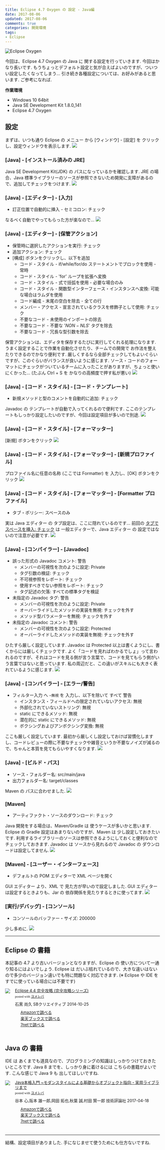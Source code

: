 ```yaml
---
title: Eclipse 4.7 Oxygen の 設定 - Java編
date: 2017-08-06
updated: 2017-08-06
comments: true
categories: 開発環境
tags:
- Eclipse
---
```


![](/assets/eclipse/4.7-oxygen.png "Eclipse Oxygen")

今回は、Eclipse 4.7 Oxygen の Java に 関する設定を行っていきます. 今回はかなり長いです. もうちょっとデフォルト設定と気が合えばよいのですが、ついつい設定したくなってしまう...
引き続き各種設定については、お好みがあると思います. ご参考になれば.


**作業環境**
- Windows 10 64bit
- Java SE Development Kit 1.8.0_141
- Eclipse 4.7 Oxygen


## 設定
まずは、いつも通り Eclipse の メニュー から [ウィンドウ] - [設定] を クリックし、設定ウィンドウを表示します.
![](/assets/eclipse/4.7-oxygen-config/001.png)


### [Java] - [インストール済みの JRE]
Java SE Development Kit(JDK) の パスになっているかを確認します.
JRE の場合、Java 標準ライブラリーのソースが参照できないため開発に支障があるので、追加してチェックをつけます.
![](/assets/eclipse/4.7-oxygen-config/201.png)


### [Java] - [エディター] - [入力]
- 訂正位置で自動的に挿入 - セミコロン: チェック

なるべく自動でやってもらった方が楽なので...
![](/assets/eclipse/4.7-oxygen-config/202.png)


### [Java] - [エディター] - [保管アクション]
- 保管時に選択したアクションを実行: チェック
- 追加アクション: チェック
- [構成] ボタンをクリックし、以下を追加
  - コード・スタイル - if/while/for/do ステートメントでブロックを使用 - 常時
  - コード・スタイル - 'for' ループを拡張へ変換
  - コード・スタイル - 式で括弧を使用 - 必要な場合のみ
  - コード・スタイル - 関数型インターフェース・インスタンスへ変換: 可能な場合はラムダを使用
  - コード編成 - 末尾の空白を除去 - 全ての行
  - メンバー・アクセス - 宣言されているクラスを修飾子として使用: チェック
  - 不要なコード - 未使用のインポートの除去
  - 不要なコード - 不要な '$NON-NLS$' タグを除去
  - 不要なコード - 冗長な型引数を除去

保管アクションは、エディタを保存するたびに実行してくれる処理になります. うまく設定することで作業を自動化させたり、チームでの開発で お作法を整えたりできるのでかなり便利です. 厳しくするなら全部チェックしてもよいぐらいですが、このぐらいがバランスが良いように感じます.
ソース・コードのフォーマットにチェックがついているチームに入ったことがありますが、ちょっと使いにくかった... (たぶん Ctrl + S を かなりの高頻度で押す私が悪い)
![](/assets/eclipse/4.7-oxygen-config/203.png)


### [Java] - [コード・スタイル] - [コード・テンプレート]
- 新規メソッドと型のコメントを自動的に追加: チェック

Javadoc の テンプレートが自動で入ってくれるので便利です. ここのテンプレートもしっかり設定したいのですが、今回は設定項目が多いので別途.
![](/assets/eclipse/4.7-oxygen-config/204.png)


### [Java] - [コード・スタイル] - [フォーマッター]
[新規] ボタンをクリック
![](/assets/eclipse/4.7-oxygen-config/205.png)


### [Java] - [コード・スタイル] - [フォーマッター] - [新規プロファイル]
プロファイル名に任意の名称 (ここでは Formatter) を 入力し、[OK] ボタンをクリック
![](/assets/eclipse/4.7-oxygen-config/206.png)


### [Java] - [コード・スタイル] - [フォーマッター] - [Formatter プロファイル]
- タブ・ポリシー: スペースのみ

実は Java エディター の タブ設定は、ここに隠れているのです... 前回の [タブでスペースを挿入: チェック](/2017/08/03/Eclipse-4.7-Oxygenの設定-一般編/#一般-エディター-テキスト・エディター) は 一般エディターで、Java エディター の 設定ではないので注意が必要です.
![](/assets/eclipse/4.7-oxygen-config/207.png)


### [Java] - [コンパイラー] - [Javadoc]
- 誤った形式の Javadoc コメント: 警告
  - メンバーの可視性を次のように設定: Private
  - タグ引数の検証: チェック
  - 不可視参照をレポート: チェック
  - 使用すべきでない参照をレポート: チェック
  - タグ記述の欠落: すべての標準タグを検証
- 未指定の Javadoc タグ: 警告
  - メンバーの可視性を次のように設定: Private
  - オーバーライドしたメソッドの実装を無視: チェックを外す
  - メソッド型パラメーターを無視: チェックを外す
- 未指定の Javadoc コメント: 警告
  - メンバーの可視性を次のように設定: Protected
  - オーバーライドしたメソッドの実装を無視: チェックを外す

ひたすら厳しく設定しています. Javadoc は Protected 以上は書くようにし、書くからには厳しくチェックです.
よく「コードを見ればわかるでしょ」って言われるのですが、それはコードを見る側が言う言葉で、コードを見てもらう側がいう言葉ではないと思っています. 私の周辺だと、この違いがスキルにも大きく表れているように感じます.
![](/assets/eclipse/4.7-oxygen-config/208.png)


### [Java] - [コンパイラー] - [エラー/警告]
- フィルター入力 へ `~無視` を 入力し、以下を除いて すべて 警告
  - インスタンス・フィールドへの限定されていないアクセス: 無視
  - 外部化されていないストリング: 無視
  - static にできるメソッド: 無視
  - 潜在的に static にできるメソッド: 無視
  - ボクシングおよびアンボクシング変換: 無視

ここも厳しく設定しています. 最初から厳しくし設定しておけば習慣化しますし、コードレビューの際に不要なチェックや雑音というか不要なノイズが減るので、ちゃんと本質を見てもらいやすくなります.
![](/assets/eclipse/4.7-oxygen-config/209.png)


### [Java] - [ビルド・パス]
- ソース・フォルダー名: src/main/java
- 出力フォルダー名: target/classes

Maven の パスに合わせました.
![](/assets/eclipse/4.7-oxygen-config/210.png)


### [Maven]
- アーティファクト・ソースのダウンロード: チェック

Java 開発をする場合は、Maven/Gradle は 使うケースが多いかと思います. Eclipse の Gradle 設定はあまりないのですが、Maven は 少し設定しておきたいです.
利用するライブラリーのソースは参照できるようにしておくと便利なのでチェックしておきます. Javadoc は ソースから見れるので Javadoc の ダウンロードは設定してません.
![](/assets/eclipse/4.7-oxygen-config/211.png)


### [Maven] - [ユーザー・インターフェース]
- デフォルトの POM エディターで XML ページを開く

GUI エディター より、XML で 見た方が早いので設定しました. GUI エディターは設定するときよりも、Jar の 依存関係を見たりするときに使ってます.
![](/assets/eclipse/4.7-oxygen-config/212.png)


### [実行/デバッグ] - [コンソール]
- コンソールのバッファー・サイズ: 200000

少し多めに.
![](/assets/eclipse/4.7-oxygen-config/213.png)



- - - -
## Eclipse の 書籍
本記事の 4.7 より古いバージョンとなりますが、Eclipse の 使い方について一通り知るにはよいでしょう. Eclipse は だいぶ枯れているので、大きな違いはないので多少のバージョン違いでも特に問題なく対応できます. (※ Eclipse や IDE を すでに使っている場合には不要です)
<div class="booklink-box" style="text-align:left;padding-bottom:20px;font-size:small;/zoom: 1;overflow: hidden;"><div class="booklink-image" style="float:left;margin:0 15px 10px 0;"><a href="//af.moshimo.com/af/c/click?a_id=860699&p_id=170&pc_id=185&pl_id=4062&s_v=b5Rz2P0601xu&url=http%3A%2F%2Fwww.amazon.co.jp%2Fexec%2Fobidos%2FASIN%2F4797380950" target="_blank" ><img src="https://images-fe.ssl-images-amazon.com/images/I/61UJFDCJZyL._SL160_.jpg" style="border: none;" /></a><img src="//i.moshimo.com/af/i/impression?a_id=860699&p_id=170&pc_id=185&pl_id=4062" width="1" height="1" style="border:none;"></div><div class="booklink-info" style="line-height:120%;/zoom: 1;overflow: hidden;"><div class="booklink-name" style="margin-bottom:10px;line-height:120%"><a href="//af.moshimo.com/af/c/click?a_id=860699&p_id=170&pc_id=185&pl_id=4062&s_v=b5Rz2P0601xu&url=http%3A%2F%2Fwww.amazon.co.jp%2Fexec%2Fobidos%2FASIN%2F4797380950" target="_blank" >Eclipse 4.4 完全攻略 (完全攻略シリーズ)</a><img src="//i.moshimo.com/af/i/impression?a_id=860699&p_id=170&pc_id=185&pl_id=4062" width="1" height="1" style="border:none;"><div class="booklink-powered-date" style="font-size:8pt;margin-top:5px;font-family:verdana;line-height:120%">posted with <a href="https://yomereba.com" rel="nofollow" target="_blank">ヨメレバ</a></div></div><div class="booklink-detail" style="margin-bottom:5px;">石黒 尚久 SBクリエイティブ 2014-10-25    </div><div class="booklink-link2" style="margin-top:10px;"><div class="shoplinkamazon" style="margin-right:5px;background: url('//img.yomereba.com/yl.gif') 0 0 no-repeat;padding: 2px 0 2px 18px;white-space: nowrap;"><a href="//af.moshimo.com/af/c/click?a_id=860699&p_id=170&pc_id=185&pl_id=4062&s_v=b5Rz2P0601xu&url=http%3A%2F%2Fwww.amazon.co.jp%2Fexec%2Fobidos%2FASIN%2F4797380950" target="_blank" >Amazonで調べる</a><img src="//i.moshimo.com/af/i/impression?a_id=860699&p_id=170&pc_id=185&pl_id=4062" width="1" height="1" style="border:none;"></div><div class="shoplinkrakuten" style="margin-right:5px;background: url('//img.yomereba.com/yl.gif') 0 -50px no-repeat;padding: 2px 0 2px 18px;white-space: nowrap;"><a href="//af.moshimo.com/af/c/click?a_id=862013&p_id=56&pc_id=56&pl_id=637&s_v=b5Rz2P0601xu&url=http%3A%2F%2Fbooks.rakuten.co.jp%2Frb%2F12960645%2F" target="_blank" >楽天ブックスで調べる</a><img src="//i.moshimo.com/af/i/impression?a_id=862013&p_id=56&pc_id=56&pl_id=637" width="1" height="1" style="border:none;"></div>          <div class="shoplinkseven" style="margin-right:5px;background: url('//img.yomereba.com/yl.gif') 0 -100px no-repeat;padding: 2px 0 2px 18px;white-space: nowrap;"><a href="//af.moshimo.com/af/c/click?a_id=860693&p_id=932&pc_id=1188&pl_id=12456&s_v=b5Rz2P0601xu&url=http%3A%2F%2F7net.omni7.jp%2Fsearch%2F%3FsearchKeywordFlg%3D1%26keyword%3D4-79-738095-8%2520%257C%25204-797-38095-8%2520%257C%25204-7973-8095-8%2520%257C%25204-79738-095-8%2520%257C%25204-797380-95-8%2520%257C%25204-7973809-5-8" target="_blank" >7netで調べる<img src="//i.moshimo.com/af/i/impression?a_id=860693&p_id=932&pc_id=1188&pl_id=12456" width="1" height="1" style="border:none;"></a></div>                          </div></div><div class="booklink-footer" style="clear: left"></div></div>

## Java の 書籍
IDE は あくまでも道具なので、プログラミングの知識はしっかりつけておきたいところです.
Java 8 までを、しっかり身に着けるには こちらの書籍がよいです. こんな感じで Java 9 も 出してほしいですね.
<div class="booklink-box" style="text-align:left;padding-bottom:20px;font-size:small;/zoom: 1;overflow: hidden;"><div class="booklink-image" style="float:left;margin:0 15px 10px 0;"><a href="//af.moshimo.com/af/c/click?a_id=860699&p_id=170&pc_id=185&pl_id=4062&s_v=b5Rz2P0601xu&url=http%3A%2F%2Fwww.amazon.co.jp%2Fexec%2Fobidos%2FASIN%2F477418909X" target="_blank" ><img src="https://images-fe.ssl-images-amazon.com/images/I/51741IwOl5L._SL160_.jpg" style="border: none;" /></a><img src="//i.moshimo.com/af/i/impression?a_id=860699&p_id=170&pc_id=185&pl_id=4062" width="1" height="1" style="border:none;"></div><div class="booklink-info" style="line-height:120%;/zoom: 1;overflow: hidden;"><div class="booklink-name" style="margin-bottom:10px;line-height:120%"><a href="//af.moshimo.com/af/c/click?a_id=860699&p_id=170&pc_id=185&pl_id=4062&s_v=b5Rz2P0601xu&url=http%3A%2F%2Fwww.amazon.co.jp%2Fexec%2Fobidos%2FASIN%2F477418909X" target="_blank" >Java本格入門 ~モダンスタイルによる基礎からオブジェクト指向・実用ライブラリまで</a><img src="//i.moshimo.com/af/i/impression?a_id=860699&p_id=170&pc_id=185&pl_id=4062" width="1" height="1" style="border:none;"><div class="booklink-powered-date" style="font-size:8pt;margin-top:5px;font-family:verdana;line-height:120%">posted with <a href="https://yomereba.com" rel="nofollow" target="_blank">ヨメレバ</a></div></div><div class="booklink-detail" style="margin-bottom:5px;">谷本 心,阪本 雄一郎,岡田 拓也,秋葉 誠,村田 賢一郎 技術評論社 2017-04-18    </div><div class="booklink-link2" style="margin-top:10px;"><div class="shoplinkamazon" style="margin-right:5px;background: url('//img.yomereba.com/yl.gif') 0 0 no-repeat;padding: 2px 0 2px 18px;white-space: nowrap;"><a href="//af.moshimo.com/af/c/click?a_id=860699&p_id=170&pc_id=185&pl_id=4062&s_v=b5Rz2P0601xu&url=http%3A%2F%2Fwww.amazon.co.jp%2Fexec%2Fobidos%2FASIN%2F477418909X" target="_blank" >Amazonで調べる</a><img src="//i.moshimo.com/af/i/impression?a_id=860699&p_id=170&pc_id=185&pl_id=4062" width="1" height="1" style="border:none;"></div><div class="shoplinkrakuten" style="margin-right:5px;background: url('//img.yomereba.com/yl.gif') 0 -50px no-repeat;padding: 2px 0 2px 18px;white-space: nowrap;"><a href="//af.moshimo.com/af/c/click?a_id=862013&p_id=56&pc_id=56&pl_id=637&s_v=b5Rz2P0601xu&url=http%3A%2F%2Fbooks.rakuten.co.jp%2Frb%2F14782914%2F" target="_blank" >楽天ブックスで調べる</a><img src="//i.moshimo.com/af/i/impression?a_id=862013&p_id=56&pc_id=56&pl_id=637" width="1" height="1" style="border:none;"></div>           <div class="shoplinkseven" style="margin-right:5px;background: url('//img.yomereba.com/yl.gif') 0 -100px no-repeat;padding: 2px 0 2px 18px;white-space: nowrap;"><a href="//af.moshimo.com/af/c/click?a_id=860693&p_id=932&pc_id=1188&pl_id=12456&s_v=b5Rz2P0601xu&url=http%3A%2F%2F7net.omni7.jp%2Fsearch%2F%3FsearchKeywordFlg%3D1%26keyword%3D4-77-418909-3%2520%257C%25204-774-18909-3%2520%257C%25204-7741-8909-3%2520%257C%25204-77418-909-3%2520%257C%25204-774189-09-3%2520%257C%25204-7741890-9-3" target="_blank" >7netで調べる<img src="//i.moshimo.com/af/i/impression?a_id=860693&p_id=932&pc_id=1188&pl_id=12456" width="1" height="1" style="border:none;"></a></div>                          </div></div><div class="booklink-footer" style="clear: left"></div></div>



- - - -
結構、設定項目がありました. 手になじませて使うためにも仕方ないですね.
